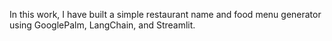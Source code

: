 In this work, I have built a simple restaurant name and food menu generator using GooglePalm, LangChain, and Streamlit.
